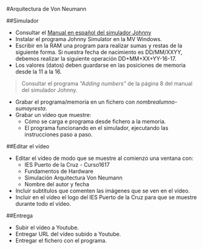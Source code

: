 
#Arquitectura de Von Neumann

##Simulador
* Consultar el [Manual en español del simulador Johnny](https://github.com/dvarrui/libro-de-actividades/tree/master/explicaciones/johnny-simulator/manual-es)
* Instalar el programa Johnny Simulator en la MV Windows.
* Escribir en la RAM una program para realizar sumas y restas de la siguiente forma.
Si nuestra fecha de nacimiento es DD/MM/XXYY, debemos realizar la siguiente operación
DD+MM+XX+YY-16-17.
* Los valores (datos) deben guardarse en las posiciones de memoria desde la 11 a la 16.

> Consultar el programa *"Adding numbers"* de la página 8 del manual del simulador Johnny.

* Grabar el programa/memoria en un fichero con *nombrealumno-sumayresta*.
* Grabar un vídeo que muestre:
    * Cómo se carga e programa desde fichero a la memoria.
    * El programa funcionando en el simulador, ejecutando las instrucciones paso a paso.

##Editar el vídeo
* Editar el vídeo de modo que se muestre al comienzo una ventana con:
    * IES Puerto de la Cruz - Curso1617
    * Fundamentos de Hardware
    * Simulación Arquitectura Von Neumann
    * Nombre del autor y fecha
* Incluir subtítulos que comenten las imágenes que se ven en el vídeo.
* Incluir en el vídeo el logo del IES Puerto de la Cruz para que se muestre durante todo el vídeo.

##Entrega
* Subir el vídeo a Youtube.
* Entregar URL del vídeo subido a Youtube.
* Entregar el fichero con el programa.
